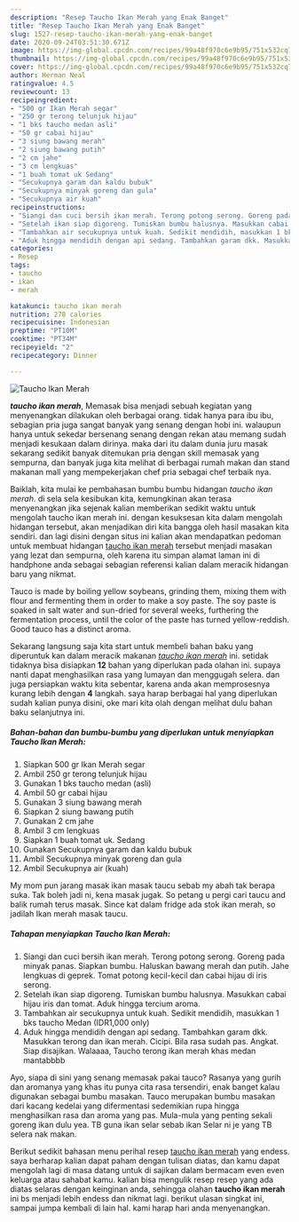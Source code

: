 ```yaml
---
description: "Resep Taucho Ikan Merah yang Enak Banget"
title: "Resep Taucho Ikan Merah yang Enak Banget"
slug: 1527-resep-taucho-ikan-merah-yang-enak-banget
date: 2020-09-24T03:51:30.671Z
image: https://img-global.cpcdn.com/recipes/99a48f970c6e9b95/751x532cq70/taucho-ikan-merah-foto-resep-utama.jpg
thumbnail: https://img-global.cpcdn.com/recipes/99a48f970c6e9b95/751x532cq70/taucho-ikan-merah-foto-resep-utama.jpg
cover: https://img-global.cpcdn.com/recipes/99a48f970c6e9b95/751x532cq70/taucho-ikan-merah-foto-resep-utama.jpg
author: Herman Neal
ratingvalue: 4.5
reviewcount: 13
recipeingredient:
- "500 gr Ikan Merah segar"
- "250 gr terong telunjuk hijau"
- "1 bks taucho medan asli"
- "50 gr cabai hijau"
- "3 siung bawang merah"
- "2 siung bawang putih"
- "2 cm jahe"
- "3 cm lengkuas"
- "1 buah tomat uk Sedang"
- "Secukupnya garam dan kaldu bubuk"
- "Secukupnya minyak goreng dan gula"
- "Secukupnya air kuah"
recipeinstructions:
- "Siangi dan cuci bersih ikan merah. Terong potong serong. Goreng pada minyak panas. Siapkan bumbu. Haluskan bawang merah dan putih. Jahe lengkuas di geprek. Tomat potong kecil-kecil dan cabai hijau di iris serong."
- "Setelah ikan siap digoreng. Tumiskan bumbu halusnya. Masukkan cabai hijau iris dan tomat. Aduk hingga tercium aroma."
- "Tambahkan air secukupnya untuk kuah. Sedikit mendidih, masukkan 1 bks taucho Medan (IDR1,000 only)"
- "Aduk hingga mendidih dengan api sedang. Tambahkan garam dkk. Masukkan terong dan ikan merah. Cicipi. Bila rasa sudah pas. Angkat. Siap disajikan. Walaaaa, Taucho terong ikan merah khas medan mantabbbb"
categories:
- Resep
tags:
- taucho
- ikan
- merah

katakunci: taucho ikan merah 
nutrition: 278 calories
recipecuisine: Indonesian
preptime: "PT10M"
cooktime: "PT34M"
recipeyield: "2"
recipecategory: Dinner

---
```



![Taucho Ikan Merah](https://img-global.cpcdn.com/recipes/99a48f970c6e9b95/751x532cq70/taucho-ikan-merah-foto-resep-utama.jpg)

<b><i>taucho ikan merah</i></b>, Memasak bisa menjadi sebuah kegiatan yang menyenangkan dilakukan oleh berbagai orang. tidak hanya para ibu ibu, sebagian pria juga sangat banyak yang senang dengan hobi ini. walaupun hanya untuk sekedar bersenang senang dengan rekan atau memang sudah menjadi kesukaan dalam dirinya. maka dari itu dalam dunia juru masak sekarang sedikit banyak ditemukan pria dengan skill memasak yang sempurna, dan banyak juga kita melihat di berbagai rumah makan dan stand makanan mall yang mempekerjakan chef pria sebagai chef terbaik nya.

Baiklah, kita mulai ke pembahasan bumbu bumbu hidangan <i>taucho ikan merah</i>. di sela sela kesibukan kita, kemungkinan akan terasa menyenangkan jika sejenak kalian memberikan sedikit waktu untuk mengolah taucho ikan merah ini. dengan kesuksesan kita dalam mengolah hidangan tersebut, akan menjadikan diri kita bangga oleh hasil masakan kita sendiri. dan lagi disini dengan situs ini kalian akan mendapatkan pedoman untuk membuat hidangan <u>taucho ikan merah</u> tersebut menjadi masakan yang lezat dan sempurna, oleh karena itu simpan alamat laman ini di handphone anda sebagai sebagian referensi kalian dalam meracik hidangan baru yang nikmat.

Tauco is made by boiling yellow soybeans, grinding them, mixing them with flour and fermenting them in order to make a soy paste. The soy paste is soaked in salt water and sun-dried for several weeks, furthering the fermentation process, until the color of the paste has turned yellow-reddish. Good tauco has a distinct aroma.


Sekarang langsung saja kita start untuk membeli bahan baku yang diperuntuk kan dalam meracik makanan <u><i>taucho ikan merah</i></u> ini. setidak tidaknya bisa disiapkan <b>12</b> bahan yang diperlukan pada olahan ini. supaya nanti dapat menghasilkan rasa yang lumayan dan menggugah selera. dan juga persiapkan waktu kita sebentar, karena anda akan memprosesnya kurang lebih dengan <b>4</b> langkah. saya harap berbagai hal yang diperlukan sudah kalian punya disini, oke mari kita olah dengan melihat dulu bahan baku selanjutnya ini.

<!--inarticleads1-->

##### Bahan-bahan dan bumbu-bumbu yang diperlukan untuk menyiapkan Taucho Ikan Merah:

1. Siapkan 500 gr Ikan Merah segar
1. Ambil 250 gr terong telunjuk hijau
1. Gunakan 1 bks taucho medan (asli)
1. Ambil 50 gr cabai hijau
1. Gunakan 3 siung bawang merah
1. Siapkan 2 siung bawang putih
1. Gunakan 2 cm jahe
1. Ambil 3 cm lengkuas
1. Siapkan 1 buah tomat uk. Sedang
1. Gunakan Secukupnya garam dan kaldu bubuk
1. Ambil Secukupnya minyak goreng dan gula
1. Ambil Secukupnya air (kuah)


My mom pun jarang masak ikan masak taucu sebab my abah tak berapa suka. Tak boleh jadi ni, kena masak jugak. So petang u pergi cari taucu and balik rumah terus masak. Since kat dalam fridge ada stok ikan merah, so jadilah Ikan merah masak taucu. 

<!--inarticleads2-->

##### Tahapan menyiapkan Taucho Ikan Merah:

1. Siangi dan cuci bersih ikan merah. Terong potong serong. Goreng pada minyak panas. Siapkan bumbu. Haluskan bawang merah dan putih. Jahe lengkuas di geprek. Tomat potong kecil-kecil dan cabai hijau di iris serong.
1. Setelah ikan siap digoreng. Tumiskan bumbu halusnya. Masukkan cabai hijau iris dan tomat. Aduk hingga tercium aroma.
1. Tambahkan air secukupnya untuk kuah. Sedikit mendidih, masukkan 1 bks taucho Medan (IDR1,000 only)
1. Aduk hingga mendidih dengan api sedang. Tambahkan garam dkk. Masukkan terong dan ikan merah. Cicipi. Bila rasa sudah pas. Angkat. Siap disajikan. Walaaaa, Taucho terong ikan merah khas medan mantabbbb


Ayo, siapa di sini yang senang memasak pakai tauco? Rasanya yang gurih dan aromanya yang khas itu punya cita rasa tersendiri, enak banget kalau digunakan sebagai bumbu masakan. Tauco merupakan bumbu masakan dari kacang kedelai yang difermentasi sedemikian rupa hingga menghasilkan rasa dan aroma yang pas. Mula-mula yang penting sekali goreng ikan dulu yea. TB guna ikan selar sebab ikan Selar ni je yang TB selera nak makan. 

Berikut sedikit bahasan menu perihal resep <u>taucho ikan merah</u> yang endess. saya berharap kalian dapat paham dengan tulisan diatas, dan kamu dapat mengolah lagi di masa datang untuk di sajikan dalam bermacam even even keluarga atau sahabat kamu. kalian bisa mengulik resep resep yang ada diatas selaras dengan keinginan anda, sehingga olahan <b>taucho ikan merah</b> ini bs menjadi lebih endess dan nikmat lagi. berikut ulasan singkat ini, sampai jumpa kembali di lain hal. kami harap hari anda menyenangkan.
